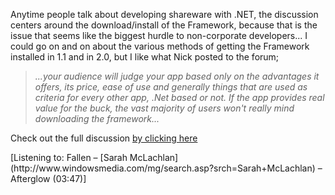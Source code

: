 Anytime people talk about developing shareware with .NET, the discussion centers around the download/install of the Framework, because that is the issue that seems like the biggest hurdle to non-corporate developers... I could go on and on about the various methods of getting the Framework installed in 1.1 and in 2.0, but I like what Nick posted to the forum;



> _...your audience will judge your app based only on the advantages it offers, its price, ease of use and generally things that are used as criteria for every other app, .Net based or not. If the app provides real value for the $buck$, the vast majority of users won't really mind downloading the framework..._



Check out the full discussion [by clicking here](http://www.gotdotnet.com/Community/MessageBoard/Thread.aspx?id=260372&Page=1#260936)



<div class="media">
  [Listening to: Fallen &#8211; [Sarah McLachlan](http://www.windowsmedia.com/mg/search.asp?srch=Sarah+McLachlan) &#8211; Afterglow (03:47)]
</div>